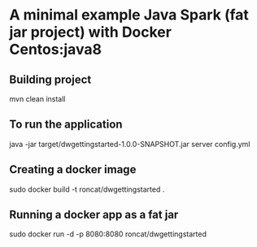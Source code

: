 # A minimal example Java Spark (fat jar project) with Docker Centos:java8

## Building project
mvn clean install

## To run the application
java -jar target/dwgettingstarted-1.0.0-SNAPSHOT.jar server config.yml

## Creating a docker image
sudo docker build -t roncat/dwgettingstarted .

## Running a docker app as a fat jar
sudo docker run -d -p 8080:8080 roncat/dwgettingstarted
